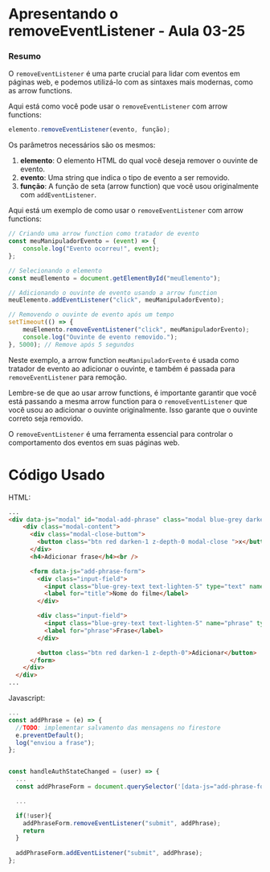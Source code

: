 <!--
Antes de publicar a issue, lembre-se de clicar na aba "Preview", para visualizar se a formatação está correta =)
-->

<!-- Escreva/insira as imagens após essa linha -->

# Apresentando o removeEventListener - Aula 03-25

### Resumo

O `removeEventListener` é uma parte crucial para lidar com eventos em páginas web, e podemos utilizá-lo com as sintaxes mais modernas, como as arrow functions.

Aqui está como você pode usar o `removeEventListener` com arrow functions:

```javascript
elemento.removeEventListener(evento, função);
```

Os parâmetros necessários são os mesmos:

1. **elemento**: O elemento HTML do qual você deseja remover o ouvinte de evento.
2. **evento**: Uma string que indica o tipo de evento a ser removido.
3. **função**: A função de seta (arrow function) que você usou originalmente com `addEventListener`.

Aqui está um exemplo de como usar o `removeEventListener` com arrow functions:

```javascript
// Criando uma arrow function como tratador de evento
const meuManipuladorEvento = (event) => {
    console.log("Evento ocorreu!", event);
};

// Selecionando o elemento
const meuElemento = document.getElementById("meuElemento");

// Adicionando o ouvinte de evento usando a arrow function
meuElemento.addEventListener("click", meuManipuladorEvento);

// Removendo o ouvinte de evento após um tempo
setTimeout(() => {
    meuElemento.removeEventListener("click", meuManipuladorEvento);
    console.log("Ouvinte de evento removido.");
}, 5000); // Remove após 5 segundos
```

Neste exemplo, a arrow function `meuManipuladorEvento` é usada como tratador de evento ao adicionar o ouvinte, e também é passada para `removeEventListener` para remoção.

Lembre-se de que ao usar arrow functions, é importante garantir que você está passando a mesma arrow function para o `removeEventListener` que você usou ao adicionar o ouvinte originalmente. Isso garante que o ouvinte correto seja removido.

O `removeEventListener` é uma ferramenta essencial para controlar o comportamento dos eventos em suas páginas web.

# Código Usado

HTML:

```html
...
<div data-js="modal" id="modal-add-phrase" class="modal blue-grey darken-4 blue-grey-text text-lighten-5">
    <div class="modal-content">
      <div class="modal-close-buttom">
        <button class="btn red darken-1 z-depth-0 modal-close ">x</button>
      </div>
      <h4>Adicionar frase</h4><br />

      <form data-js="add-phrase-form">
        <div class="input-field">
          <input class="blue-grey-text text-lighten-5" type="text" name="title" required>
          <label for="title">Nome do filme</label>
        </div>

        <div class="input-field">
          <input class="blue-grey-text text-lighten-5" name="phrase" type="text" required></input>
          <label for="phrase">Frase</label>
        </div>

        <button class="btn red darken-1 z-depth-0">Adicionar</button>
      </form>
    </div>
  </div>
...
```

Javascript:

```javascript
...
const addPhrase = (e) => {
  //TODO: implementar salvamento das mensagens no firestore
  e.preventDefault();
  log("enviou a frase");
};


const handleAuthStateChanged = (user) => {
  ...
  const addPhraseForm = document.querySelector('[data-js="add-phrase-form"]');

  ...

  if(!user){
    addPhraseForm.removeEventListener("submit", addPhrase);
    return
  }
  
  addPhraseForm.addEventListener("submit", addPhrase);
};
```
